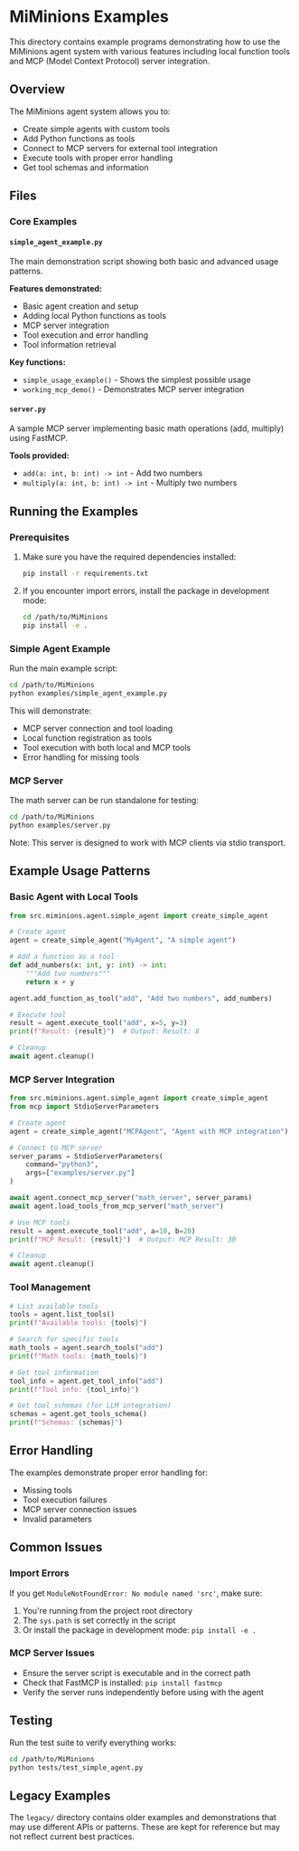 # MiMinions Examples

This directory contains example programs demonstrating how to use the MiMinions agent system with various features including local function tools and MCP (Model Context Protocol) server integration.

## Overview

The MiMinions agent system allows you to:
- Create simple agents with custom tools
- Add Python functions as tools
- Connect to MCP servers for external tool integration
- Execute tools with proper error handling
- Get tool schemas and information

## Files

### Core Examples

#### `simple_agent_example.py`
The main demonstration script showing both basic and advanced usage patterns.

**Features demonstrated:**
- Basic agent creation and setup
- Adding local Python functions as tools
- MCP server integration
- Tool execution and error handling
- Tool information retrieval

**Key functions:**
- `simple_usage_example()` - Shows the simplest possible usage
- `working_mcp_demo()` - Demonstrates MCP server integration

#### `server.py`
A sample MCP server implementing basic math operations (add, multiply) using FastMCP.

**Tools provided:**
- `add(a: int, b: int) -> int` - Add two numbers
- `multiply(a: int, b: int) -> int` - Multiply two numbers

## Running the Examples

### Prerequisites

1. Make sure you have the required dependencies installed:
   ```bash
   pip install -r requirements.txt
   ```

2. If you encounter import errors, install the package in development mode:
   ```bash
   cd /path/to/MiMinions
   pip install -e .
   ```

### Simple Agent Example

Run the main example script:

```bash
cd /path/to/MiMinions
python examples/simple_agent_example.py
```

This will demonstrate:
- MCP server connection and tool loading
- Local function registration as tools
- Tool execution with both local and MCP tools
- Error handling for missing tools

### MCP Server

The math server can be run standalone for testing:

```bash
cd /path/to/MiMinions
python examples/server.py
```

Note: This server is designed to work with MCP clients via stdio transport.

## Example Usage Patterns

### Basic Agent with Local Tools

```python
from src.miminions.agent.simple_agent import create_simple_agent

# Create agent
agent = create_simple_agent("MyAgent", "A simple agent")

# Add a function as a tool
def add_numbers(x: int, y: int) -> int:
    """Add two numbers"""
    return x + y

agent.add_function_as_tool("add", "Add two numbers", add_numbers)

# Execute tool
result = agent.execute_tool("add", x=5, y=3)
print(f"Result: {result}")  # Output: Result: 8

# Cleanup
await agent.cleanup()
```

### MCP Server Integration

```python
from src.miminions.agent.simple_agent import create_simple_agent
from mcp import StdioServerParameters

# Create agent
agent = create_simple_agent("MCPAgent", "Agent with MCP integration")

# Connect to MCP server
server_params = StdioServerParameters(
    command="python3",
    args=["examples/server.py"]
)

await agent.connect_mcp_server("math_server", server_params)
await agent.load_tools_from_mcp_server("math_server")

# Use MCP tools
result = agent.execute_tool("add", a=10, b=20)
print(f"MCP Result: {result}")  # Output: MCP Result: 30

# Cleanup
await agent.cleanup()
```

### Tool Management

```python
# List available tools
tools = agent.list_tools()
print(f"Available tools: {tools}")

# Search for specific tools
math_tools = agent.search_tools("add")
print(f"Math tools: {math_tools}")

# Get tool information
tool_info = agent.get_tool_info("add")
print(f"Tool info: {tool_info}")

# Get tool schemas (for LLM integration)
schemas = agent.get_tools_schema()
print(f"Schemas: {schemas}")
```

## Error Handling

The examples demonstrate proper error handling for:
- Missing tools
- Tool execution failures
- MCP server connection issues
- Invalid parameters

## Common Issues

### Import Errors
If you get `ModuleNotFoundError: No module named 'src'`, make sure:
1. You're running from the project root directory
2. The `sys.path` is set correctly in the script
3. Or install the package in development mode: `pip install -e .`

### MCP Server Issues
- Ensure the server script is executable and in the correct path
- Check that FastMCP is installed: `pip install fastmcp`
- Verify the server runs independently before using with the agent

## Testing

Run the test suite to verify everything works:

```bash
cd /path/to/MiMinions
python tests/test_simple_agent.py
```

## Legacy Examples

The `legacy/` directory contains older examples and demonstrations that may use different APIs or patterns. These are kept for reference but may not reflect current best practices.
